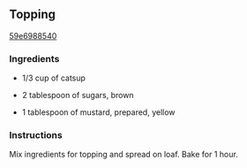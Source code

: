 ## Topping

[59e6988540](http://www.epicurious.com/recipes/food/views/topping-385179)

### Ingredients

 - 1/3 cup of catsup

 - 2 tablespoon of sugars, brown

 - 1 tablespoon of mustard, prepared, yellow

### Instructions

Mix ingredients for topping and spread on loaf. Bake for 1 hour.